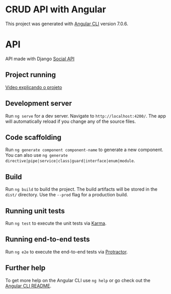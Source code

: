 # CRUD API with Angular
This project was generated with [Angular CLI](https://github.com/angular/angular-cli) version 7.0.6.

# API
 API made with Django [Social API](https://github.com/PauloRob8/Programa-o-para-internet-II/tree/master/social_api)
 
## Project running
[Video explicando o projeto](https://www.youtube.com/watch?v=7UC7V9XHUUo)

## Development server

Run `ng serve` for a dev server. Navigate to `http://localhost:4200/`. The app will automatically reload if you change any of the source files.

## Code scaffolding

Run `ng generate component component-name` to generate a new component. You can also use `ng generate directive|pipe|service|class|guard|interface|enum|module`.

## Build

Run `ng build` to build the project. The build artifacts will be stored in the `dist/` directory. Use the `--prod` flag for a production build.

## Running unit tests

Run `ng test` to execute the unit tests via [Karma](https://karma-runner.github.io).

## Running end-to-end tests

Run `ng e2e` to execute the end-to-end tests via [Protractor](http://www.protractortest.org/).

## Further help

To get more help on the Angular CLI use `ng help` or go check out the [Angular CLI README](https://github.com/angular/angular-cli/blob/master/README.md).
